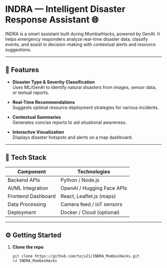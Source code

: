 # INDRA — Intelligent Disaster Response Assistant 🌐

INDRA is a smart assistant built during MumbaiHacks, powered by GenAI. It helps emergency responders analyze real-time disaster data, classify events, and assist in decision-making with contextual alerts and resource suggestions.

---

## 🚀 Features

- **Disaster Type & Severity Classification**  
  Uses ML/GenAI to identify natural disasters from images, sensor data, or textual reports.

- **Real-Time Recommendations**  
  Suggests optimal resource deployment strategies for various incidents.

- **Contextual Summaries**  
  Generates concise reports to aid situational awareness.

- **Interactive Visualization**  
  Displays disaster hotspots and alerts on a map dashboard.

---

## 🧩 Tech Stack

| Component             | Technologies                |
|----------------------|-----------------------------|
| Backend APIs         | Python / Node.js            |
| AI/ML Integration    | OpenAI / Hugging Face APIs  |
| Frontend Dashboard   | React, Leaflet.js (maps)   |
| Data Processing      | Camera feed / IoT sensors   |
| Deployment           | Docker / Cloud (optional)   |

---

## ⚙️ Getting Started

1. **Clone the repo**  
   ```bash
   git clone https://github.com/tejs21/INDRA_MumbaiHacks.git
   cd INDRA_MumbaiHacks
